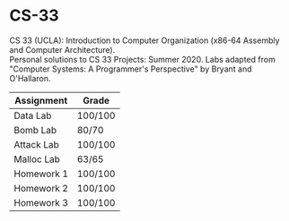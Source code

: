 # CS-33
CS 33 (UCLA): Introduction to Computer Organization (x86-64 Assembly and Computer Architecture).  
Personal solutions to CS 33 Projects: Summer 2020. Labs adapted from "Computer Systems: A Programmer's Perspective" by Bryant and O'Hallaron.

| Assignment | Grade   |
|------------|---------|
| Data Lab   | 100/100 |
| Bomb Lab   | 80/70   |
| Attack Lab | 100/100 |
| Malloc Lab | 63/65   |
| Homework 1 | 100/100 |
| Homework 2 | 100/100 |
| Homework 3 | 100/100 |
